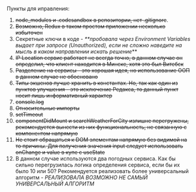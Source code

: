 Пункты для иправления:
1. ~~node_modules и .codesandbox в репозитории, нет .gitignore~~. 
2. ~~Возможно, Redux в таком простом приложении несколько избыточен~~
3. Секретные ключи в коде - _**пробовала через Environment Variables выдает при запросе  (Unauthorized), если не сложно наведите на мысль в каком направлении искать решение_**
4. ~~IP Location сервис работает не всегда точно, в данном случае он определил, что клиент находится в Минске, хотя это был Витебск~~
5. ~~Разделение на сервисы - это хорошая идея, но использование ООП в данном случае не обосновано~~
6. ~~Типы экшенов лучше хранить в константах. Но, так как один из пунктов улучшения - это исключение Редакса, то данный пункт носит лишь информативный характер~~
7. ~~console.log~~
8. ~~Относительные импорты~~
9. ~~setTimeout~~
10. ~~componentDidMount и searchWeatherForCity излишне перегружены, рекомендуется вынести из них функциональность, не связанную с компонентом напрямую~~
11. ~~Не стоит обращаться к DOM элементам напрямую без видимой на то причины. Для получения значения input следует использовать onChange и value в купе с useState~~
12. В данном случае используются два погодных сервиса. Как бы сильно перегрузилась логика определения сервиса, если бы их было 10 или 50? Рекомендуется реализовать более универсальный алгоритм - _РЕАЛИЗОВАЛА ВОЗМОЖНО НЕ САМЫЙ УНИВЕРСАЛЬНЫЙ АЛГОРИТМ_

